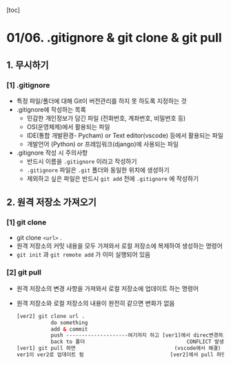 [toc]

# 01/06. .gitignore & git clone & git pull

## 1. 무시하기 

### [1] .gitignore

- 특정 파일/폴더에 대해 Git이 버전관리를 하지 못 하도록 지정하는 것
- .gitignore에 작성하는 목록
  - 민감한 개인정보가 담긴 파일 (전화번호, 계좌번호, 비밀번호 등)
  - OS(운영체제)에서 활용되는 파일
  - IDE(통합 개발환경- Pycham) or Text editor(vscode) 등에서 활용되는 파일
  - 개발언어 (Python) or 프레임워크(django)에 사용되는 파일
- .gitignore 작성 시 주의사항
  - 반드시 이름을 `.gitignore` 이라고 작성하기
  - `.gitignore` 파일은 `.git` 폴더와 동일한 위치에 생성하기
  - 제외하고 싶은 파일은 반드시 `git add` 전에 `.gitignore` 에 작성하기



## 2. 원격 저장소 가져오기

### [1] git clone

- git clone `<url>` .
- 원격 저장소의 커밋 내용을 모두 가져와서 로컬 저장소에 복제하여 생성하는 명령어
- `git init` 과 `git remote add` 가 이미 실행되어 있음

### [2] git pull

- 원격 저장소의 변경 사항을 가져와서 로컬 저장소에 업데이트 하는 명령어

- 원격 저장소와 로컬 저장소의 내용이 완전히 같으면 변화가 없음

  ```html
  [ver2] git clone url .
  			 do something
  		 	 add & commit
  			 push --------------------여기까지 하고 [ver1]에서 direc변경하고 코밋 남기고 git pull하면
  			 back to 폴더							 		CONFLICT 발생!!!!
  [ver1] git pull 하면								(vscode에서 해결) [ver1]에서 add, commit, push하고
  ver1이 ver2로 업데이트 됨							[ver2]에서 pull 하면 됨!
  ```

